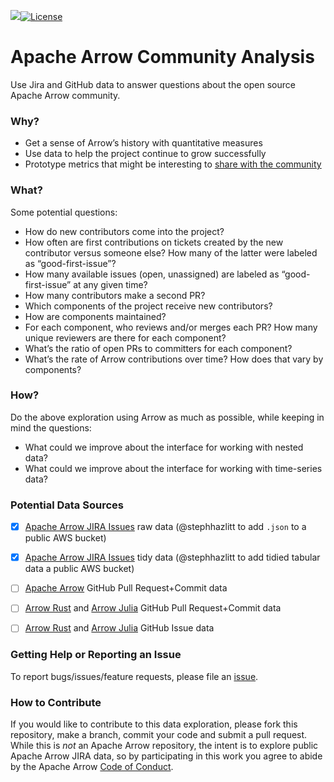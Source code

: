 [![](https://img.shields.io/badge/Lifecycle-Exploration-yellow)![License](https://img.shields.io/badge/License-Apache%202.0-blue.svg)](https://opensource.org/licenses/Apache-2.0)


# Apache Arrow Community Analysis

Use Jira and GitHub data to answer questions about the open source Apache Arrow community.

### Why?

- Get a sense of Arrow’s history with quantitative measures
- Use data to help the project continue to grow successfully
- Prototype metrics that might be interesting to [share with the community](https://arrow.apache.org/blog/2022/05/15/8.0.0-release/)


### What?

Some potential questions:

- How do new contributors come into the project?
- How often are first contributions on tickets created by the new contributor versus someone else? How many of the latter were labeled as “good-first-issue”?
- How many available issues (open, unassigned) are labeled as “good-first-issue” at any given time?
- How many contributors make a second PR?
- Which components of the project receive new contributors?
- How are components maintained?
- For each component, who reviews and/or merges each PR? How many unique reviewers are there for each component?
- What’s the ratio of open PRs to committers for each component?
- What’s the rate of Arrow contributions over time? How does that vary by components?

### How?

Do the above exploration using Arrow as much as possible, while keeping in mind the questions:

- What could we improve about the interface for working with nested data?
- What could we improve about the interface for working with time-series data?

### Potential Data Sources

- [x] [Apache Arrow JIRA Issues](https://issues.apache.org/jira/projects/ARROW/issues/) raw data (@stephhazlitt to add `.json` to a public AWS bucket)
- [x] [Apache Arrow JIRA Issues](https://issues.apache.org/jira/projects/ARROW/issues/) tidy data (@stephhazlitt to add tidied tabular data a public AWS bucket)
- [ ] [Apache Arrow](https://github.com/apache/arrow) GitHub Pull Request+Commit data
- [ ]  [Arrow Rust](https://github.com/apache/arrow-rs) and [Arrow Julia](https://github.com/apache/arrow-julia) GitHub Pull Request+Commit data
- [ ] [Arrow Rust](https://github.com/apache/arrow-rs) and [Arrow Julia](https://github.com/apache/arrow-julia) GitHub Issue data



### Getting Help or Reporting an Issue

To report bugs/issues/feature requests, please file an
[issue](https://github.com/stephhazlitt/barrow-jira-exploration/issues/).


### How to Contribute

If you would like to contribute to this data exploration, please fork this repository, make a branch, commit your code and submit a pull request. While this is _not_ an Apache Arrow repository, the intent is to explore public Apache Arrow JIRA data, so by participating in this work you agree to abide by the Apache Arrow [Code of Conduct](https://www.apache.org/foundation/policies/conduct.html).

